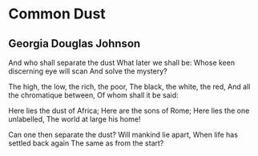 # Common Dust
## Georgia Douglas Johnson
And who shall separate the dust
What later we shall be:
Whose keen discerning eye will scan
And solve the mystery?

The high, the low, the rich, the poor,
The black, the white, the red,
And all the chromatique between,
Of whom shall it be said:

Here lies the dust of Africa;
Here are the sons of Rome;
Here lies the one unlabelled,
The world at large his home!

Can one then separate the dust?
Will mankind lie apart,
When life has settled back again
The same as from the start?